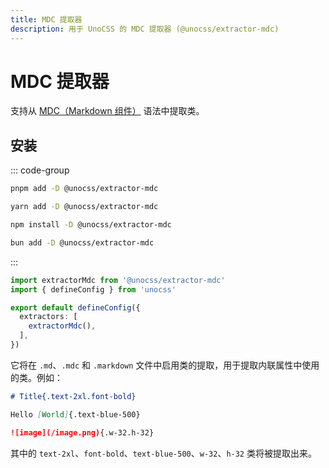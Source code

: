 ```yaml
---
title: MDC 提取器
description: 用于 UnoCSS 的 MDC 提取器 (@unocss/extractor-mdc)
---
```


# MDC 提取器

支持从 [MDC（Markdown 组件）](https://content.nuxtjs.org/guide/writing/mdc) 语法中提取类。

## 安装

::: code-group

```bash [pnpm]
pnpm add -D @unocss/extractor-mdc
```

```bash [yarn]
yarn add -D @unocss/extractor-mdc
```

```bash [npm]
npm install -D @unocss/extractor-mdc
```

```bash [bun]
bun add -D @unocss/extractor-mdc
```

:::

```ts [uno.config.ts]
import extractorMdc from '@unocss/extractor-mdc'
import { defineConfig } from 'unocss'

export default defineConfig({
  extractors: [
    extractorMdc(),
  ],
})
```

它将在 `.md`、`.mdc` 和 `.markdown` 文件中启用类的提取，用于提取内联属性中使用的类。例如：

```md
# Title{.text-2xl.font-bold}

Hello [World]{.text-blue-500}

![image](/image.png){.w-32.h-32}
```

其中的 `text-2xl`、`font-bold`、`text-blue-500`、`w-32`、`h-32` 类将被提取出来。